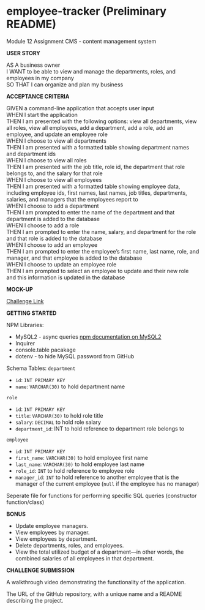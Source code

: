 # employee-tracker (Preliminary README)
Module 12 Assignment
CMS - content management system

**USER STORY**

AS A business owner  
I WANT to be able to view and manage the departments, roles, and employees in my company  
SO THAT I can organize and plan my business

**ACCEPTANCE CRITERIA**

GIVEN a command-line application that accepts user input  
WHEN I start the application  
THEN I am presented with the following options: view all departments, view all roles, view all employees, add a department, add a role, add an employee, and update an employee role  
WHEN I choose to view all departments  
THEN I am presented with a formatted table showing department names and department ids  
WHEN I choose to view all roles  
THEN I am presented with the job title, role id, the department that role belongs to, and the salary for that role  
WHEN I choose to view all employees  
THEN I am presented with a formatted table showing employee data, including employee ids, first names, last names, job titles, departments, salaries, and managers that the employees report to  
WHEN I choose to add a department  
THEN I am prompted to enter the name of the department and that department is added to the database  
WHEN I choose to add a role  
THEN I am prompted to enter the name, salary, and department for the role and that role is added to the database  
WHEN I choose to add an employee  
THEN I am prompted to enter the employee’s first name, last name, role, and manager, and that employee is added to the database  
WHEN I choose to update an employee role  
THEN I am prompted to select an employee to update and their new role and this information is updated in the database

**MOCK-UP**

[Challenge Link](https://courses.bootcampspot.com/courses/1136/assignments/22292?module_item_id=429841)

**GETTING STARTED**

NPM Libraries:
* MySQL2 - async queries [npm documentation on MySQL2](https://www.npmjs.com/package/mysql2)
* Inquirer
* console.table pacakage
* dotenv - to hide MySQL password from GitHub

Schema Tables:
`department`
* `id`: `INT PRIMARY KEY`
* `name`: `VARCHAR(30)` to hold department name

`role`
* `id`: `INT PRIMARY KEY`
* `title`: `VARCHAR(30)` to hold role title
* `salary`: `DECIMAL` to hold role salary
* `department_id`: INT to hold reference to department role belongs to

`employee`
* `id`: `INT PRIMARY KEY`
* `first_name`: `VARCHAR(30)` to hold employee first name
* `last_name`: `VARCHAR(30)` to hold employee last name
* `role_id`: `INT` to hold reference to employee role
* `manager_id`: `INT` to hold reference to another employee that is the manager of the current employee (`null` if the employee has no manager)

Seperate file for functions for performing specific SQL queries (constructor function/class)

**BONUS**

* Update employee managers.
* View employees by manager.
* View employees by department.
* Delete departments, roles, and employees.
* View the total utilized budget of a department—in other words, the combined salaries of all employees in that department.

**CHALLENGE SUBMISSION**

A walkthrough video demonstrating the functionality of the application.

The URL of the GitHub repository, with a unique name and a README describing the project.